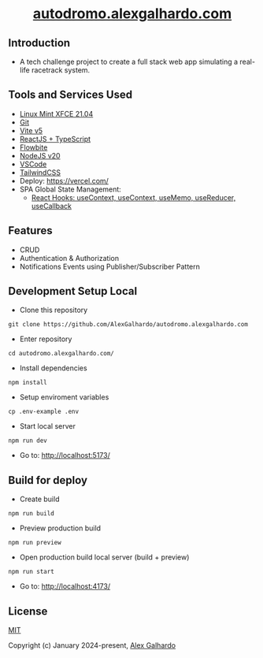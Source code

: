 <div align="center">
 <h1 align="center"><a href="https://autodromo.alexgalhardo.com/" target="_blank">autodromo.alexgalhardo.com</a></h1>
</div>

## Introduction

* A tech challenge project to create a full stack web app simulating a real-life racetrack system.

## Tools and Services Used

* [Linux Mint XFCE 21.04](https://linuxmint.com/)
* [Git](https://git-scm.com/)
* [Vite v5](https://vitejs.dev/)
* [ReactJS + TypeScript](https://react.dev/)
* [Flowbite](https://flowbite.com/)
* [NodeJS v20](https://nodejs.org/en)
* [VSCode](https://code.visualstudio.com/)
* [TailwindCSS](https://tailwindcss.com/)
* Deploy: <https://vercel.com/>
* SPA Global State Management:
  * [React Hooks: useContext, useContext, useMemo, useReducer, useCallback](https://react.dev/reference/react)

## Features

* CRUD
* Authentication & Authorization
* Notifications Events using Publisher/Subscriber Pattern

## Development Setup Local

* Clone this repository

<!---->

```
git clone https://github.com/AlexGalhardo/autodromo.alexgalhardo.com
```

* Enter repository

<!---->

```
cd autodromo.alexgalhardo.com/
```

* Install dependencies

<!---->

```
npm install
```

* Setup enviroment variables

<!---->

```
cp .env-example .env
```

* Start local server

<!---->

```
npm run dev
```

* Go to: <http://localhost:5173/>

## Build for deploy

* Create build

<!---->

```
npm run build
```

* Preview production build

<!---->

```
npm run preview
```

* Open production build local server (build + preview)

<!---->

```
npm run start
```

* Go to: <http://localhost:4173/>

<!---->

## License

[MIT](http://opensource.org/licenses/MIT)

Copyright (c) January 2024-present, [Alex Galhardo](https://github.com/AlexGalhardo)
